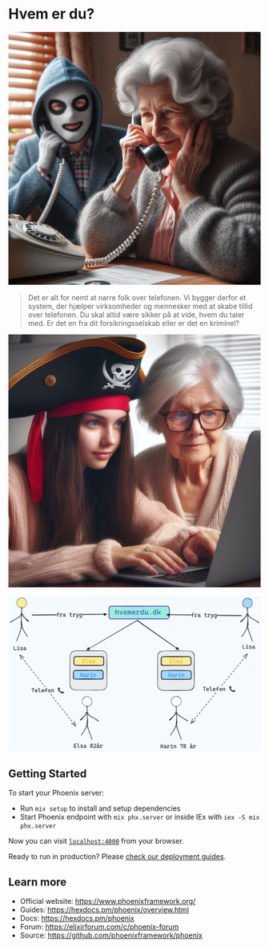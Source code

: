 # Hvem er du?

![Nuværende tilstand](priv/current-state.png)

> Det er alt for nemt at narre folk over telefonen. Vi bygger derfor et system,
> der hjælper virksomheder og mennesker med at skabe tillid over telefonen. Du
> skal altid være sikker på at vide, hvem du taler med. Er det en fra dit
> forsikringsselskab eller er det en kriminel?

![Vi hjælper dig](priv/girl-helper.png)

![Idé](priv/idea.png)

## Getting Started

To start your Phoenix server:

  * Run `mix setup` to install and setup dependencies
  * Start Phoenix endpoint with `mix phx.server` or inside IEx with `iex -S mix phx.server`

Now you can visit [`localhost:4000`](http://localhost:4000) from your browser.

Ready to run in production? Please [check our deployment guides](https://hexdocs.pm/phoenix/deployment.html).

## Learn more

  * Official website: https://www.phoenixframework.org/
  * Guides: https://hexdocs.pm/phoenix/overview.html
  * Docs: https://hexdocs.pm/phoenix
  * Forum: https://elixirforum.com/c/phoenix-forum
  * Source: https://github.com/phoenixframework/phoenix
